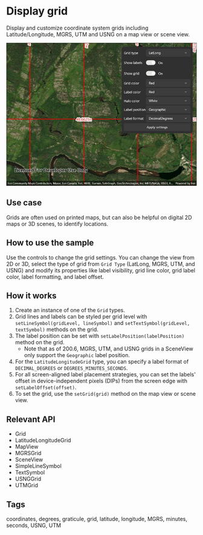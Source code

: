 # Display grid

Display and customize coordinate system grids including Latitude/Longitude, MGRS, UTM and USNG on a map view or scene view.

![Image of display grid](displaygrid.jpg)

## Use case

Grids are often used on printed maps, but can also be helpful on digital 2D maps or 3D scenes, to identify locations.

## How to use the sample

Use the controls to change the grid settings. You can change the view from 2D or 3D, select the type of grid from `Grid Type` (LatLong, MGRS, UTM, and USNG) and modify its properties like label visibility, grid line color, grid label color, label formatting, and label offset.

## How it works

1. Create an instance of one of the `Grid` types.
2. Grid lines and labels can be styled per grid level with `setLineSymbol(gridLevel, lineSymbol)` and `setTextSymbol(gridLevel, textSymbol)` methods on the grid.
3. The label position can be set with `setLabelPosition(labelPosition)` method on the grid.
   * Note that as of 200.6, MGRS, UTM, and USNG grids in a SceneView only support the `Geographic` label position.
4. For the `LatitudeLongitudeGrid` type, you can specify a label format of `DECIMAL_DEGREES` or `DEGREES_MINUTES_SECONDS`.
5. For all screen-aligned label placement strategies, you can set the labels' offset in device-independent pixels (DIPs) from the screen edge with `setLabelOffset(offset)`.
6. To set the grid, use the `setGrid(grid)` method on the map view or scene view.

## Relevant API

* Grid
* LatitudeLongitudeGrid
* MapView
* MGRSGrid
* SceneView
* SimpleLineSymbol
* TextSymbol
* USNGGrid
* UTMGrid

## Tags

coordinates, degrees, graticule, grid, latitude, longitude, MGRS, minutes, seconds, USNG, UTM